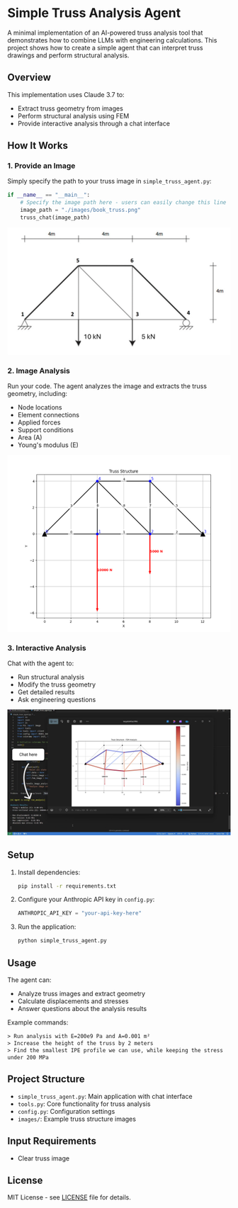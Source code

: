 # Simple Truss Analysis Agent

A minimal implementation of an AI-powered truss analysis tool that demonstrates how to combine LLMs with engineering calculations. This project shows how to create a simple agent that can interpret truss drawings and perform structural analysis.

## Overview

This implementation uses Claude 3.7 to:
- Extract truss geometry from images
- Perform structural analysis using FEM
- Provide interactive analysis through a chat interface

## How It Works

### 1. Provide an Image
Simply specify the path to your truss image in `simple_truss_agent.py`:

```python
if __name__ == "__main__":
    # Specify the image path here - users can easily change this line
    image_path = "./images/book_truss.png"
    truss_chat(image_path) 
```

<img src="readme_images/simple_truss.png" width="600" alt="Truss Input">

### 2. Image Analysis
Run your code. The agent analyzes the image and extracts the truss geometry, including:
- Node locations
- Element connections
- Applied forces
- Support conditions
- Area (A)
- Young's modulus (E)

<img src="readme_images/simple_truss_result.png" width="600" alt="Analysis Results">

### 3. Interactive Analysis
Chat with the agent to:
- Run structural analysis
- Modify the truss geometry
- Get detailed results
- Ask engineering questions

<img src="readme_images/simple_truss_agent.png" width="600" alt="Terminal Interaction">

## Setup

1. Install dependencies:
   ```bash
   pip install -r requirements.txt
   ```

2. Configure your Anthropic API key in `config.py`:
   ```python
   ANTHROPIC_API_KEY = "your-api-key-here"
   ```

3. Run the application:
   ```bash
   python simple_truss_agent.py
   ```

## Usage

The agent can:
- Analyze truss images and extract geometry
- Calculate displacements and stresses
- Answer questions about the analysis results

Example commands:
```
> Run analysis with E=200e9 Pa and A=0.001 m²
> Increase the height of the truss by 2 meters
> Find the smallest IPE profile we can use, while keeping the stress under 200 MPa
```

## Project Structure

- `simple_truss_agent.py`: Main application with chat interface
- `tools.py`: Core functionality for truss analysis
- `config.py`: Configuration settings
- `images/`: Example truss structure images

## Input Requirements

- Clear truss image

## License

MIT License - see [LICENSE](LICENSE) file for details.
